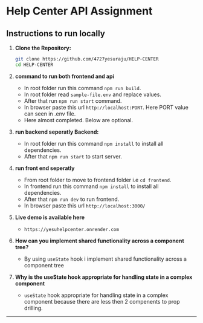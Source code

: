 # Help Center API Assignment

## Instructions to run locally

1. **Clone the Repository:**
   ```bash
   git clone https://github.com/4727yesuraju/HELP-CENTER
   cd HELP-CENTER
   ```

2. **command to run both frontend and api**
   - In root folder run this command `npm run build`.
   - In root folder read `sample-file.env` and replace values.
   - After that run `npm run start` command.
   - In browser paste this url `http://localhost:PORT`. Here PORT value can seen in .env file.
   - Here almost completed. Below are optional.


3. **run backend seperatly Backend:**
   - In root folder run this command `npm install` to install all dependencies.
   - After that `npm run start` to start server.

4. **run front end seperatly**
   - From root folder to move to frontend folder i.e `cd frontend`.
   - In frontend run this command `npm install` to install all dependencies.
   - After that `npm run dev` to run frontend.
   - In browser paste this url `http://localhost:3000/`

5. **Live demo is available here**
   - `https://yesuhelpcenter.onrender.com`

6. **How can you implement shared functionality across a component tree?**
   - By using `useState` hook i  implement shared functionality across a component tree

7. **Why is the useState hook appropriate for handling state in a complex component**
   - `useState` hook appropriate for handling state in a complex component because there are less then 2 compenents to prop drilling.
---

